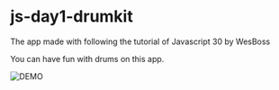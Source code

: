 # js-day1-drumkit

The app made with following the tutorial of Javascript 30 by WesBoss

You can have fun with drums on this app.

![DEMO](https://raw.github.com/wiki/hideto0118/js-day1-drumkit/images/demo.png)